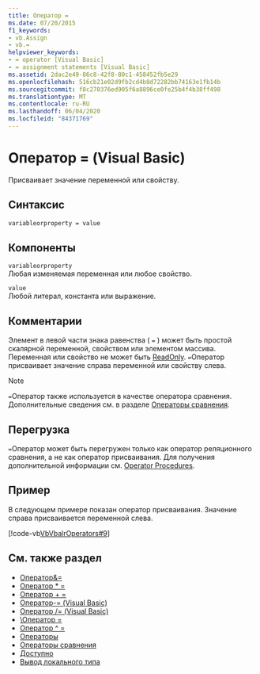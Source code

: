 ```yaml
---
title: Оператор =
ms.date: 07/20/2015
f1_keywords:
- vb.Assign
- vb.=
helpviewer_keywords:
- = operator [Visual Basic]
- = assignment statements [Visual Basic]
ms.assetid: 2dac2e49-86c8-42f8-80c1-458452fb5e29
ms.openlocfilehash: 516cb21e02d9fb2cd4b8d72282bb74163e1fb14b
ms.sourcegitcommit: f8c270376ed905f6a8896ce0fe25b4f4b38ff498
ms.translationtype: MT
ms.contentlocale: ru-RU
ms.lasthandoff: 06/04/2020
ms.locfileid: "84371769"
---
```

# <a name="-operator-visual-basic"></a>Оператор = (Visual Basic)
Присваивает значение переменной или свойству.  
  
## <a name="syntax"></a>Синтаксис  
  
```vb  
variableorproperty = value  
```  
  
## <a name="parts"></a>Компоненты  
 `variableorproperty`  
 Любая изменяемая переменная или любое свойство.  
  
 `value`  
 Любой литерал, константа или выражение.  
  
## <a name="remarks"></a>Комментарии  
 Элемент в левой части знака равенства ( `=` ) может быть простой скалярной переменной, свойством или элементом массива. Переменная или свойство не может быть [ReadOnly](../modifiers/readonly.md). `=`Оператор присваивает значение справа переменной или свойству слева.  
  
> [!NOTE]
> `=`Оператор также используется в качестве оператора сравнения. Дополнительные сведения см. в разделе [Операторы сравнения](comparison-operators.md).  
  
## <a name="overloading"></a>Перегрузка  
 `=`Оператор может быть перегружен только как оператор реляционного сравнения, а не как оператор присваивания. Для получения дополнительной информации см. [Operator Procedures](../../programming-guide/language-features/procedures/operator-procedures.md).  
  
## <a name="example"></a>Пример  
 В следующем примере показан оператор присваивания. Значение справа присваивается переменной слева.  
  
 [!code-vb[VbVbalrOperators#9](~/samples/snippets/visualbasic/VS_Snippets_VBCSharp/VbVbalrOperators/VB/Class1.vb#9)]  
  
## <a name="see-also"></a>См. также раздел

- [Оператор&=](and-assignment-operator.md)
- [Оператор * =](multiplication-assignment-operator.md)
- [Оператор + =](addition-assignment-operator.md)
- [Оператор-= (Visual Basic)](subtraction-assignment-operator.md)
- [Оператор /= (Visual Basic)](floating-point-division-assignment-operator.md)
- [\\Оператор =](integer-division-assignment-operator.md)
- [Оператор ^ =](exponentiation-assignment-operator.md)
- [Операторы](../../programming-guide/language-features/statements.md)
- [Операторы сравнения](comparison-operators.md)
- [Доступно](../modifiers/readonly.md)
- [Вывод локального типа](../../programming-guide/language-features/variables/local-type-inference.md)
